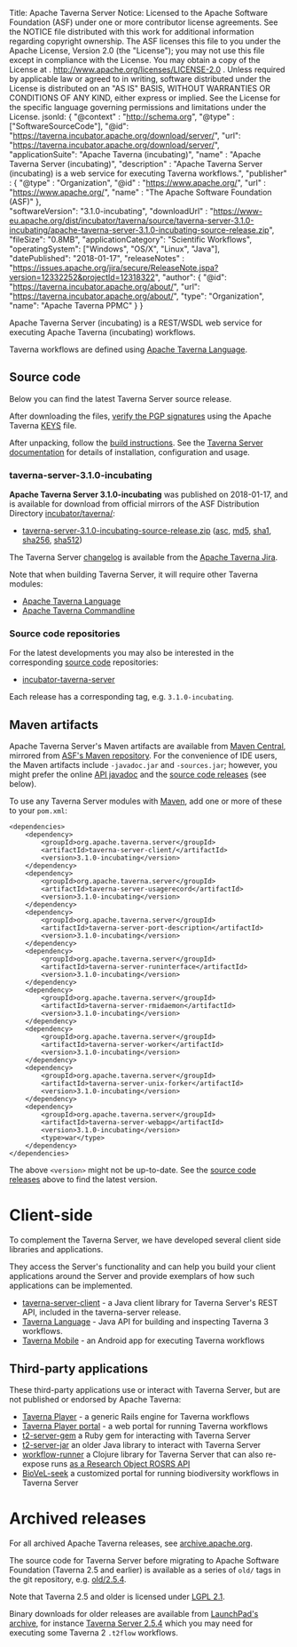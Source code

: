 Title:     Apache Taverna Server
Notice:    Licensed to the Apache Software Foundation (ASF) under one
           or more contributor license agreements.  See the NOTICE file
           distributed with this work for additional information
           regarding copyright ownership.  The ASF licenses this file
           to you under the Apache License, Version 2.0 (the
           "License"); you may not use this file except in compliance
           with the License.  You may obtain a copy of the License at
           .
             http://www.apache.org/licenses/LICENSE-2.0
           .
           Unless required by applicable law or agreed to in writing,
           software distributed under the License is distributed on an
           "AS IS" BASIS, WITHOUT WARRANTIES OR CONDITIONS OF ANY
           KIND, either express or implied.  See the License for the
           specific language governing permissions and limitations
           under the License.
jsonld: {
    "@context" : "http://schema.org",
    "@type" : ["SoftwareSourceCode"],
    "@id": "https://taverna.incubator.apache.org/download/server/",
    "url": "https://taverna.incubator.apache.org/download/server/",
    "applicationSuite": "Apache Taverna (incubating)",
    "name" : "Apache Taverna Server (incubating)",
    "description" : "Apache Taverna Server (incubating) is a web service for executing Taverna workflows.",
    "publisher" : { "@type" : "Organization",
                    "@id" : "https://www.apache.org/",
                   "url" : "https://www.apache.org/",
                    "name" : "The Apache Software Foundation (ASF)" },    
    "softwareVersion": "3.1.0-incubating",
    "downloadUrl" : "https://www-eu.apache.org/dist/incubator/taverna/source/taverna-server-3.1.0-incubating/apache-taverna-server-3.1.0-incubating-source-release.zip",
    "fileSize": "0.8MB",
    "applicationCategory": "Scientific Workflows",
    "operatingSystem": ["Windows", "OS/X", "Linux", "Java"],             
    "datePublished": "2018-01-17",
    "releaseNotes" : "https://issues.apache.org/jira/secure/ReleaseNote.jspa?version=12332252&projectId=12318322",
    "author": { "@id": "https://taverna.incubator.apache.org/about/",
                 "url": "https://taverna.incubator.apache.org/about/",
                 "type": "Organization",
                 "name": "Apache Taverna PPMC" }
  }  



Apache Taverna Server (incubating) is a REST/WSDL web service for executing Apache Taverna (incubating) workflows.

Taverna workflows are defined using [Apache Taverna Language](/download/language).


## Source code

Below you can find the latest Taverna Server source release.

After downloading the files,
[verify the PGP signatures](https://www.apache.org/info/verification.html)
using the Apache Taverna [KEYS](https://www.apache.org/dist/incubator/taverna/KEYS)
file.

After unpacking, follow the [build instructions](/documentation/server/3.1/). See the
[Taverna Server documentation](documentation/server/) for details of 
installation, configuration and usage.

### taverna-server-3.1.0-incubating

**Apache Taverna Server 3.1.0-incubating** was published on 2018-01-17, and is available for download
from official mirrors of the
ASF Distribution Directory [incubator/taverna/](https://www.apache.org/dyn/closer.cgi/incubator/taverna/):

* [taverna-server-3.1.0-incubating-source-release.zip](https://www.apache.org/dyn/closer.cgi/incubator/taverna/source/taverna-server-3.1.0-incubating/apache-taverna-server-3.1.0-incubating-source-release.zip)
  ([asc](https://www.apache.org/dist/incubator/taverna/source/taverna-server-3.1.0-incubating/apache-taverna-server-3.1.0-incubating-source-release.zip.asc),
  [md5](https://www.apache.org/dist/incubator/taverna/source/taverna-server-3.1.0-incubating/apache-taverna-server-3.1.0-incubating-source-release.zip.md5),
  [sha1](https://www.apache.org/dist/incubator/taverna/source/taverna-server-3.1.0-incubating/apache-taverna-server-3.1.0-incubating-source-release.zip.sha1),
  [sha256](https://www.apache.org/dist/incubator/taverna/source/taverna-server-3.1.0-incubating/apache-taverna-server-3.1.0-incubating-source-release.zip.sha256),
  [sha512](https://www.apache.org/dist/incubator/taverna/source/taverna-server-3.1.0-incubating/apache-taverna-server-3.1.0-incubating-source-release.zip.sha512))

The Taverna Server [changelog](https://issues.apache.org/jira/secure/ReleaseNote.jspa?version=12332252&projectId=12318322)
is available from the [Apache Taverna Jira](https://issues.apache.org/jira/issues/?jql=project%20%3D%20TAVERNA%20AND%20component%20%3D%20%22Taverna%20Server%22).


Note that when building Taverna Server, it will require other Taverna modules:

* [Apache Taverna Language](/download/language)
* [Apache Taverna Commandline](/download/commandline)


### Source code repositories

For the latest developments you may also be interested in the corresponding
[source code](/download/code/) repositories:

* [incubator-taverna-server](https://github.com/apache/incubator-taverna-server)

Each release has a corresponding tag, e.g. `3.1.0-incubating`.


## Maven artifacts

Apache Taverna Server's Maven artifacts are available from
[Maven Central](https://repo1.maven.org/maven2/org/apache/taverna/server/),
mirrored from
[ASF's Maven repository](https://repository.apache.org/content/repositories/releases/org/apache/taverna/server/).
For the convenience of IDE users, the Maven artifacts include `-javadoc.jar` and
`-sources.jar`; however, you might prefer the
online [API javadoc](/javadoc/taverna-server/)
and the [source code releases](#source-code) (see below).


To use any Taverna Server modules with [Maven](https://maven.apache.org/), add
one or more of these to your `pom.xml`:

    <dependencies>
        <dependency>
            <groupId>org.apache.taverna.server</groupId>
            <artifactId>taverna-server-client/</artifactId>
            <version>3.1.0-incubating</version>
        </dependency>
        <dependency>
            <groupId>org.apache.taverna.server</groupId>
            <artifactId>taverna-server-usagerecord</artifactId>
            <version>3.1.0-incubating</version>
        </dependency>
        <dependency>
            <groupId>org.apache.taverna.server</groupId>
            <artifactId>taverna-server-port-description</artifactId>
            <version>3.1.0-incubating</version>
        </dependency>
        <dependency>
            <groupId>org.apache.taverna.server</groupId>
            <artifactId>taverna-server-runinterface</artifactId>
            <version>3.1.0-incubating</version>
        </dependency>
        <dependency>
            <groupId>org.apache.taverna.server</groupId>
            <artifactId>taverna-server-rmidaemon</artifactId>
            <version>3.1.0-incubating</version>
        </dependency>
        <dependency>
            <groupId>org.apache.taverna.server</groupId>
            <artifactId>taverna-server-worker</artifactId>
            <version>3.1.0-incubating</version>
        </dependency>
        <dependency>
            <groupId>org.apache.taverna.server</groupId>
            <artifactId>taverna-server-unix-forker</artifactId>
            <version>3.1.0-incubating</version>
        </dependency>
        <dependency>
            <groupId>org.apache.taverna.server</groupId>
            <artifactId>taverna-server-webapp</artifactId>
            <version>3.1.0-incubating</version>
            <type>war</type>
        </dependency>
    </dependencies>

The above `<version>` might not be up-to-date.
See the [source code releases](#source-code) above to find the latest version.



# Client-side 
                   
To complement the Taverna Server, we have developed several client side libraries and applications. 

They access the Server's functionality and can help you build your client applications around 
the Server and provide exemplars of how such applications can be implemented.

 - [taverna-server-client](/javadoc/taverna-server/org/apache/taverna/server/client/package-summary.html) - a Java client library for Taverna Server's REST API, included in the taverna-server release.
 - [Taverna Language](/download/language/) - Java API for building and inspecting Taverna 3 workflows.
 - [Taverna Mobile](https://github.com/apache/incubator-taverna-mobile) - an Android app for executing Taverna workflows


## Third-party applications

These third-party applications use or interact with Taverna Server, but are not published or
endorsed by Apache Taverna:

 - [Taverna Player](https://github.com/myGrid/taverna-player) - a generic Rails engine for Taverna workflows
 - [Taverna Player portal](https://github.com/myGrid/taverna-player-portal) - a web portal for running Taverna workflows
 - [t2-server-gem](https://github.com/myGrid/t2-server-gem) a Ruby gem for interacting with Taverna Server
 - [t2-server-jar](https://github.com/myGrid/t2-server-jar) an older Java library to interact with Taverna Server
 - [workflow-runner](https://github.com/wf4ever/workflow-runner) a Clojure library for Taverna Server that can also re-expose runs [as a Research Object ROSRS API](https://github.com/wf4ever/apis/wiki/Wf-RO-transformation-service-API)
 - [BioVeL-seek](https://github.com/BioVeL/seek) a customized portal for running biodiversity workflows in Taverna Server


# Archived releases

For all archived Apache Taverna releases, see
[archive.apache.org](https://archive.apache.org/dist/incubator/taverna/).

The source code for Taverna Server before migrating to Apache Software Foundation
(Taverna 2.5 and earlier) is available
as a series of `old/` tags in the git repository, e.g.
[old/2.5.4](https://github.com/apache/incubator-taverna-server/releases/tag/old%2F2.5.4).

Note that Taverna 2.5 and older is licensed under 
[LGPL 2.1](https://www.gnu.org/licenses/old-licenses/lgpl-2.1.en.html).

Binary downloads for older releases are available from 
[LaunchPad's archive](https://launchpad.net/taverna-server/), for instance
[Taverna Server 2.5.4](https://launchpad.net/taverna-server/+milestone/2.5.4)
which you may need for executing some Taverna 2 `.t2flow` workflows.
